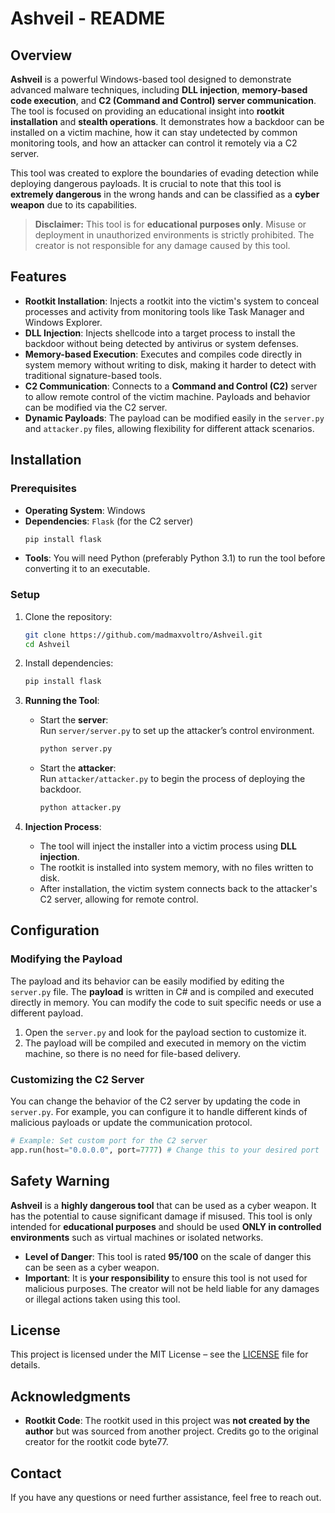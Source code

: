 # **Ashveil - README**

## Overview

**Ashveil** is a powerful Windows-based tool designed to demonstrate advanced malware techniques, including **DLL injection**, **memory-based code execution**, and **C2 (Command and Control) server communication**. The tool is focused on providing an educational insight into **rootkit installation** and **stealth operations**. It demonstrates how a backdoor can be installed on a victim machine, how it can stay undetected by common monitoring tools, and how an attacker can control it remotely via a C2 server.

This tool was created to explore the boundaries of evading detection while deploying dangerous payloads. It is crucial to note that this tool is **extremely dangerous** in the wrong hands and can be classified as a **cyber weapon** due to its capabilities. 

> **Disclaimer:** This tool is for **educational purposes only**. Misuse or deployment in unauthorized environments is strictly prohibited. The creator is not responsible for any damage caused by this tool.

## Features

- **Rootkit Installation**: Injects a rootkit into the victim's system to conceal processes and activity from monitoring tools like Task Manager and Windows Explorer.
- **DLL Injection**: Injects shellcode into a target process to install the backdoor without being detected by antivirus or system defenses.
- **Memory-based Execution**: Executes and compiles code directly in system memory without writing to disk, making it harder to detect with traditional signature-based tools.
- **C2 Communication**: Connects to a **Command and Control (C2)** server to allow remote control of the victim machine. Payloads and behavior can be modified via the C2 server.
- **Dynamic Payloads**: The payload can be modified easily in the `server.py` and `attacker.py` files, allowing flexibility for different attack scenarios.

## Installation

### Prerequisites

- **Operating System**: Windows
- **Dependencies**: `Flask` (for the C2 server)
    ```bash
    pip install flask
    ```
- **Tools**: You will need Python (preferably Python 3.1) to run the tool before converting it to an executable.

### Setup

1. Clone the repository:
    ```bash
    git clone https://github.com/madmaxvoltro/Ashveil.git
    cd Ashveil
    ```

2. Install dependencies:
    ```bash
    pip install flask
    ```

3. **Running the Tool**:
    - Start the **server**:  
        Run `server/server.py` to set up the attacker’s control environment.
        ```bash
        python server.py
        ```

    - Start the **attacker**:  
        Run `attacker/attacker.py` to begin the process of deploying the backdoor.
        ```bash
        python attacker.py
        ```

4. **Injection Process**:
    - The tool will inject the installer into a victim process using **DLL injection**.
    - The rootkit is installed into system memory, with no files written to disk.
    - After installation, the victim system connects back to the attacker's C2 server, allowing for remote control.

## Configuration

### Modifying the Payload

The payload and its behavior can be easily modified by editing the `server.py` file. The **payload** is written in C# and is compiled and executed directly in memory. You can modify the code to suit specific needs or use a different payload.

1. Open the `server.py` and look for the payload section to customize it.
2. The payload will be compiled and executed in memory on the victim machine, so there is no need for file-based delivery.

### Customizing the C2 Server

You can change the behavior of the C2 server by updating the code in `server.py`. For example, you can configure it to handle different kinds of malicious payloads or update the communication protocol.

```python
# Example: Set custom port for the C2 server
app.run(host="0.0.0.0", port=7777) # Change this to your desired port
```

## Safety Warning

**Ashveil** is a **highly dangerous tool** that can be used as a cyber weapon. It has the potential to cause significant damage if misused. This tool is only intended for **educational purposes** and should be used **ONLY in controlled environments** such as virtual machines or isolated networks.

- **Level of Danger**: This tool is rated **95/100** on the scale of danger this can be seen as a cyber weapon.
- **Important**: It is **your responsibility** to ensure this tool is not used for malicious purposes. The creator will not be held liable for any damages or illegal actions taken using this tool.

## License

This project is licensed under the MIT License – see the [LICENSE](LICENSE) file for details.

## Acknowledgments

- **Rootkit Code**: The rootkit used in this project was **not created by the author** but was sourced from another project. Credits go to the original creator for the rootkit code byte77.
  
## Contact

If you have any questions or need further assistance, feel free to reach out.
